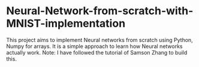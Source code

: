 # Neural-Network-from-scratch-with-MNIST-implementation
This project aims to implement Neural networks from scratch using Python, Numpy for arrays. It is a simple approach to learn how Neural networks actually work. Note: I have followed the tutorial of Samson Zhang to build this.  

